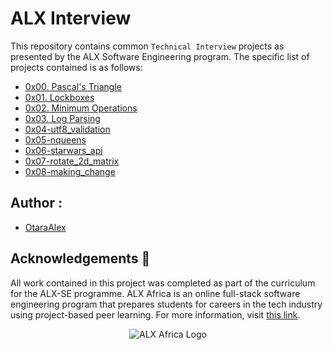 # ALX Interview

This repository contains common `Technical Interview` projects as presented by the ALX Software Engineering program.
The specific list of projects contained is as follows:

* [0x00. Pascal's Triangle](./0x00-pascal_triangle)
* [0x01. Lockboxes](./0x01-lockboxes)
* [0x02. Minimum Operations](./0x02-minimum_operations)
* [0x03. Log Parsing](./0x03-log_parsing)
* [0x04-utf8_validation](./0x04-utf8_validation)
* [0x05-nqueens](./0x05-nqueens)
* [0x06-starwars_api](./0x06-starwars_api)
* [0x07-rotate_2d_matrix](./0x07-rotate_2d_matrix)
* [0x08-making_change](./0x08-making_change)

## Author :
* [OtaraAlex](https://github.com/OtaraAlex)

## Acknowledgements :pray:
All work contained in this project was completed as part of the curriculum for the ALX-SE programme. ALX Africa is an online full-stack software engineering program that prepares students for careers in the tech industry using project-based peer learning. For more information, visit [this link](https://www.alxafrica.com//).

<p align="center">
  <img src="http://www.alxafrica.com/wp-content/uploads/2022/01/header-logo.png"
    alt="ALX Africa Logo"
  >
  </p>
